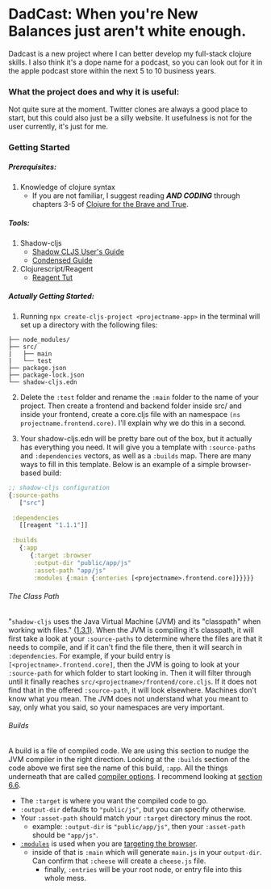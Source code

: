 # DadCast: When you're New Balances just aren't white enough.

Dadcast is a new project where I can better develop my full-stack clojure skills. I also think it's a dope name for a podcast, so you can look out for it in the apple podcast store within the next 5 to 10 business years.

### What the project does and why it is useful: 

Not quite sure at the moment. Twitter clones are always a good place to start, but this could also just be a silly website. It usefulness is not for the user currently, it's just for me.

### Getting Started

##### Prerequisites: 
1. Knowledge of clojure syntax
   - If you are not familiar, I suggest reading **_AND CODING_** through chapters 3-5 of 
     [Clojure for the Brave and True](https://www.braveclojure.com/do-things/).

##### Tools:
1. Shadow-cljs
   - [Shadow CLJS User's Guide](https://shadow-cljs.github.io/docs/UsersGuide.html#_deps_edn_tools_deps) 
   - [Condensed Guide](https://github.com/thheller/shadow-cljs)
2. Clojurescript/Reagent 
   - [Reagent Tut](https://reagent-project.github.io/)

   
##### Actually Getting Started:

1. Running `npx create-cljs-project <projectname-app>` in the terminal will set up a directory with the following files:
```
├── node_modules/
├── src/
|   ├── main
|   └── test
├── package.json
├── package-lock.json
└── shadow-cljs.edn
```

2. Delete the `:test` folder and rename the `:main` folder to the name of your project. Then create a frontend and backend folder inside src/<projectname> and inside your frontend, create a core.cljs file with an namespace `(ns projectname.frontend.core)`. I'll explain why we do this in a second.
   
3. Your shadow-cljs.edn will be pretty bare out of the box, but it actually has everything you need. It will give you a template with `:source-paths` and `:dependencies` vectors, as well as a `:builds` map. There are many ways to fill in this template. Below is an example of a simple browser-based build: 
```clojure
;; shadow-cljs configuration
{:source-paths
   ["src"]
   
 :dependencies
   [[reagent "1.1.1"]]
   
 :builds
   {:app 
      {:target :browser
       :output-dir "public/app/js"
       :asset-path "app/js"
       :modules {:main {:enteries [<projectname>.frontend.core]}}}}}
   ```

###### The Class Path
"`shadow-cljs` uses the Java Virtual Machine (JVM) and its "classpath" when working with files." [(1.3.1)](https://shadow-cljs.github.io/docs/UsersGuide.html#_the_classpath). When the JVM is compiling it's classpath, it will first take a look at your `:source-paths` to determine where the files are that it needs to compile, and if it can't find the file there, then it will search in `:dependencies`. For example, if your build entry is `[<projectname>.frontend.core]`, then the JVM is going to look at your `:source-path` for which folder to start looking in. Then it will filter through until it finally reaches `src/<projectname>/frontend/core.cljs`. If it does not find that in the offered `:source-path`, it will look elsewhere.
Machines don't know what you mean. The JVM does not understand what you meant to say, only what you said, so your namespaces are very important.
   
###### Builds
A build is a file of compiled code. We are using this section to nudge the JVM compiler in the right direction. 
Looking at the `:builds` section of the code above we first see the name of this build, `:app`. All the things underneath that are called [compiler options](https://clojurescript.org/reference/compiler-options). I recommend looking at [section 6.6](https://shadow-cljs.github.io/docs/UsersGuide.html#compiler-options). 

- The `:target` is where you want the compiled code to go. 
- `:output-dir` defaults to `"public/js"`, but you can specify otherwise. 
- Your `:asset-path` should match your `:target` directory minus the root. 
  - example: `:output-dir`  is `"public/app/js"`, then your `:asset-path` should be `"app/js"`.
- [`:modules`](https://shadow-cljs.github.io/docs/UsersGuide.html#_modules) is used when you are [targeting the browser](https://shadow-cljs.github.io/docs/UsersGuide.html#target-browser). 
  - inside of that is `:main` which will generate `main.js` in your `output-dir`. Can confirm that `:cheese` will create a `cheese.js` file. 
    - finally, `:entries` will be your root node, or entry file into this whole mess. 

